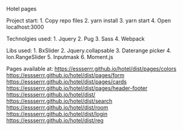 Hotel pages

Project start: 1. Copy repo files 2. yarn install 3. yarn start 4. Open localhost:3000

Technolgies used: 1. Jquery 2. Pug 3. Sass 4. Webpack

Libs used: 1. BxSlider 2. Jquery.collapsable 3. Daterange picker 4. Ion.RangeSlider 5. Inputmask 6. Moment.js

Pages available at:
https://essserrr.github.io/hotel/dist/pages/colors
https://essserrr.github.io/hotel/dist/pages/form
https://essserrr.github.io/hotel/dist/pages/cards
https://essserrr.github.io/hotel/dist/pages/header-footer
https://essserrr.github.io/hotel/dist/
https://essserrr.github.io/hotel/dist/search
https://essserrr.github.io/hotel/dist/room
https://essserrr.github.io/hotel/dist/login
https://essserrr.github.io/hotel/dist/reg
